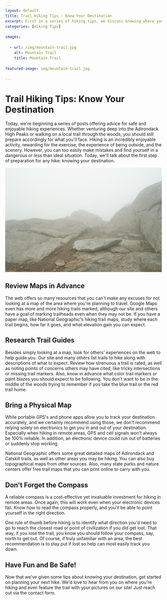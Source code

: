 ```yaml
---
layout: default
title: Trail Hiking Tips - Know Your Destination
excerpt: First in a series of hiking tips, we discuss knowing where you're going before you hike!
categories: [Hiking Tips]

images:

  - url: /img/mountain-trail.jpg
    alt: Mountain Trail
    title: Mountain Trail 

featured-image: img/mountain-trail.jpg

---
```

 
<h1>Trail Hiking Tips: Know Your Destination</h1>

<p>Today, we're beginning a series of posts offering advice for safe and enjoyable hiking experiences. Whether venturing deep into the Adirondack High Peaks or walking on a local trail through the woods, you should still prepare accordingly for what you'll face. Hiking is an incredibly enjoyable activity, rewarding for the exercise, the experience of being outside, and the scenery. However, you can too easily make mistakes and find yourself in a dangerous or less than ideal situation. Today, we'll talk about the first step of preparation for any hike: knowing your destination.</p>

<img class="pure-img-responsive" src="/img/mountain-trail.jpg" alt="mountain trail">

<h2>Review Maps in Advance</h2>

<p>The web offers so many resources that you can't make any excuses for not looking at a map of the area where you're planning to travel. Google Maps even has more and more hiking trails marked, although our site and others have a goal of marking trailheads even when they may not be. If you have a paper map, like National Geographic's hiking trail maps, study where each trail begins, how far it goes, and what elevation gain you can expect.</p>

<h2>Research Trail Guides</h2>

<p>Besides simply looking at a map, look for others' experiences on the web to help guide you. Our site and many others list trails to hike along with descriptions of what to expect. Review how strenuous a trail is rated, as well as noting points of concerns others may have cited, like tricky intersections or missing trail markers. Also, know in advance what color trail markers or paint blazes you should expect to be following. You don't want to be in the middle of the woods trying to remember if you take the blue trail or the red trail home.</p>

<h2>Bring a Physical Map</h2>

<p>While portable GPS's and phone apps allow you to track your destination accurately, and we certainly recommend using those, we don't recommend relying solely on electronics to get you in and out of your destination. Especially when hiking in remote areas, GPS and cell signals won't always be 100% reliable. In addition, an electronic device could run out of batteries or suddenly stop working.</p>

<p>National Geographic offers some great detailed maps of Adirondack and Catskill trails, as well as other areas you may be hiking. You can also buy topographical maps from other sources. Also, many state parks and nature centers offer free trail maps that you can print online to carry with you.</p> 

<h2>Don't Forget the Compass</h2>

<p>A reliable compass is a cost-effective yet invaluable investment for hiking in remote areas. Once again, this will work even when your electronic devices fail. Know how to read the compass properly, and you'll be able to point yourself in the right direction.</p> 

<p>One rule of thumb before hiking is to identify what direction you'd need to go to reach the closest road or point of civilization if you did get lost. That way, if you lose the trail, you know you should follow your compass, say, north to get out. Of course, if truly unfamiliar with an area, the best recommendation is to stay put if lost so help can most easily track you down.</p>

<h2>Have Fun and Be Safe!</h2>

<p>Now that we've given some tips about knowing your destination, get started on planning your next hike. We'd love to hear from you on where you're hiking and even feature the trail with your pictures on our site! Just reach out via the contact form.</p>
